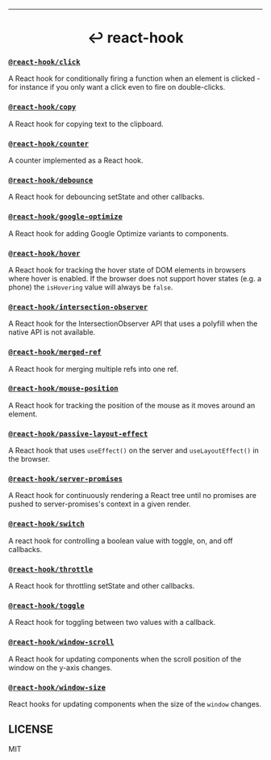 <hr>

<div align="center">
  <h1 align="center">
    ↩ react-hook
  </h1>
</div>

### [`@react-hook/click`](packages/click)
A React hook for conditionally firing a function when an element is
clicked - for instance if you only want a click even to fire on
double-clicks.

### [`@react-hook/copy`](packages/copy)
A React hook for copying text to the clipboard.

### [`@react-hook/counter`](packages/counter)
A counter implemented as a React hook.

### [`@react-hook/debounce`](packages/debounce)
A React hook for debouncing setState and other callbacks.

### [`@react-hook/google-optimize`](packages/google-optimize)
A React hook for adding Google Optimize variants to components.

### [`@react-hook/hover`](packages/hover)
A React hook for tracking the hover state of DOM elements in browsers
where hover is enabled. If the browser does not support hover states
(e.g. a phone) the `isHovering` value will always be `false`.

### [`@react-hook/intersection-observer`](packages/intersection-observer)
A React hook for the IntersectionObserver API that uses a polyfill when the native API is not available.

### [`@react-hook/merged-ref`](packages/merged-ref)
A React hook for merging multiple refs into one ref.

### [`@react-hook/mouse-position`](packages/mouse-position)
A React hook for tracking the position of the mouse as it moves around
an element.

### [`@react-hook/passive-layout-effect`](packages/passive-layout-effect)
A React hook that uses `useEffect()` on the server and `useLayoutEffect()` in the browser.

### [`@react-hook/server-promises`](packages/server-promises)
A React hook for continuously rendering a React tree until no promises are pushed to server-promises's 
context in a given render.

### [`@react-hook/switch`](packages/switch)
A react hook for controlling a boolean value with toggle, on, and off callbacks.

### [`@react-hook/throttle`](packages/throttle)
A React hook for throttling setState and other callbacks.

### [`@react-hook/toggle`](packages/toggle)
A React hook for toggling between two values with a callback.

### [`@react-hook/window-scroll`](packages/window-scroll)
A React hook for updating components when the scroll position of the window 
on the y-axis changes.

### [`@react-hook/window-size`](packages/window-size)
React hooks for updating components when the size of the `window`
changes.

## LICENSE

MIT